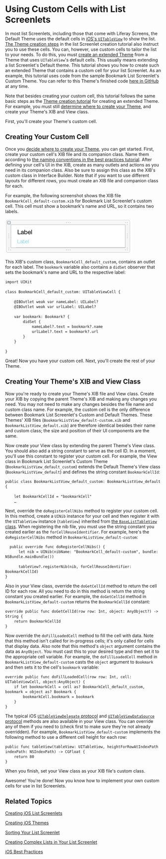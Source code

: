 # Using Custom Cells with List Screenlets [](id=using-custom-cells-with-list-screenlets)

In most list Screenlets, including those that come with Liferay Screens, the 
Default Theme uses the default cells in 
[iOS's `UITableView`](https://developer.apple.com/reference/uikit/uitableview) 
to show the list. 
[The Theme creation steps](/develop/tutorials/-/knowledge_base/6-2/creating-ios-themes#creating-the-view) 
in the list Screenlet creation tutorial also instruct you to use these cells. 
You can, however, use custom cells to tailor the list to your needs. To do this, 
you must 
[create an extended Theme](/develop/tutorials/-/knowledge_base/6-2/creating-ios-themes)
from a Theme that uses `UITableView`'s default cells. This usually means 
extending a list Screenlet's Default theme. This tutorial shows you how to 
create such an extended Theme that contains a custom cell for your list 
Screenlet. As an example, this tutorial uses code from the sample Bookmark List 
Screenlet's Custom Theme. You can refer to this Theme's finished code 
[here in GitHub](https://github.com/liferay/liferay-screens/tree/master/ios/Samples/Bookmark/BookmarkListScreenlet/Themes/TableView) 
at any time. 

Note that besides creating your custom cell, this tutorial follows the same 
basic steps as the 
[Theme creation tutorial](/develop/tutorials/-/knowledge_base/6-2/creating-ios-themes) 
for creating an extended Theme. For example, you must still 
[determine where to create your Theme](/develop/tutorials/-/knowledge_base/6-2/creating-ios-themes#determining-your-themes-location), 
and create your Theme's XIB and View class. 

First, you'll create your Theme's custom cell. 

## Creating Your Custom Cell [](id=creating-your-custom-cell)

Once you 
[decide where to create your Theme](/develop/tutorials/-/knowledge_base/6-2/creating-ios-themes#determining-your-themes-location), 
you can get started. First, create your custom cell's XIB file and its companion 
class. Name them according to 
[the naming conventions in the best practices tutorial](/develop/tutorials/-/knowledge_base/6-2/ios-best-practices#naming-conventions). 
After defining your cell's UI in the XIB, create as many outlets and actions as 
you need in its companion class. Also be sure to assign this class as the XIB's 
custom class in Interface Builder. Note that if you want to use different 
layouts for different rows, you must create an XIB file and companion class for 
each. 

For example, the following screenshot shows the XIB file 
`BookmarkCell_default-custom.xib` for Bookmark List Screenlet's custom cell. 
This cell must show a bookmark's name and URL, so it contains two labels. 

![Figure 1: The XIB file for Bookmark List Screenlet's custom cell.](../../images/screens-ios-xcode-custom-cell.png)

This XIB's custom class, `BookmarkCell_default_custom`, contains an outlet for 
each label. The `bookmark` variable also contains a `didSet` observer that sets 
the bookmark's name and URL to the respective label: 

    import UIKit

    class BookmarkCell_default_custom: UITableViewCell {

        @IBOutlet weak var nameLabel: UILabel?
        @IBOutlet weak var urlLabel: UILabel?

        var bookmark: Bookmark? {
            didSet {
                nameLabel?.text = bookmark?.name
                urlLabel?.text = bookmark?.url
            }
        }

    }

Great! Now you have your custom cell. Next, you'll create the rest of your 
Theme. 

## Creating Your Theme's XIB and View Class [](id=creating-your-themes-xib-and-view-class)

Now you're ready to create your Theme's XIB file and View class. Create your XIB 
by copying the parent Theme's XIB and making any changes you need. You may not 
need to make any changes besides the file name and custom class name. For 
example, the custom cell is the only difference between Bookmark List 
Screenlet's Custom and Default Themes. These Themes' XIB files 
(`BookmarkListView_default-custom.xib` and `BookmarkListView_default.xib`) are 
therefore identical besides their name and custom class; the size and position 
of their UI components are the same. 

Now create your View class by extending the parent Theme's View class. You 
should also add a string constant to serve as the cell ID. In a moment, you'll 
use this constant to register your custom cell. For example, the View class in 
Bookmark List Screenlet's Custom Theme (`BookmarkListView_default_custom`) 
extends the Default Theme's View class (`BookmarkListView_default`) and defines 
the string constant `BookmarkCellId`: 

    public class BookmarkListView_default_custom: BookmarkListView_default {

        let BookmarkCellId = "bookmarkCell"
        …

Next, override the `doRegisterCellNibs` method to register your custom cell. In 
this method, create a `UINib` instance for your cell and then register it with 
the `UITableView` instance (`tableView`) inherited from 
[the `BaseListTableView` class](https://github.com/liferay/liferay-screens/blob/master/ios/Framework/Core/Base/BaseListScreenlet/TableView/BaseListTableView.swift). 
When registering the nib file, you must use the string constant you created 
earlier as the `forCellReuseIdentifier`. For example, here's the 
`doRegisterCellNibs` method in `BookmarkListView_default-custom`: 

      public override func doRegisterCellNibs() {
          let nib = UINib(nibName: "BookmarkCell_default-custom", bundle: NSBundle.mainBundle())

          tableView?.registerNib(nib, forCellReuseIdentifier: BookmarkCellId)
    }

Also in your View class, override the `doGetCellId` method to return the cell ID 
for each row. All you need to do in this method is return the string constant 
you created earlier. For example, the `doGetCellId` method in 
`BookmarkListView_default-custom` returns the `BookmarkCellId` constant: 

    override public func doGetCellId(row row: Int, object: AnyObject?) -> String {
        return BookmarkCellId
    }

Now override the `doFillLoadedCell` method to fill the cell with data. Note that 
this method isn't called for in-progress cells; it's only called for cells that 
display data. Also note that this method's `object` argument contains the data 
as `AnyObject`. You must cast this to your desired type and then set it to the 
appropriate cell variable. For example, the `doFillLoadedCell` method in 
`BookmarkListView_default-custom` casts the `object` argument to `Bookmark` and 
then sets it to the cell's `bookmark` variable: 

    override public func doFillLoadedCell(row row: Int, cell: UITableViewCell, object:AnyObject) {
        if let bookmarkCell = cell as? BookmarkCell_default_custom, bookmark = object as? Bookmark {
            bookmarkCell.bookmark = bookmark
        }
    }

The typical iOS 
[`UITableViewDelegate` protocol](https://developer.apple.com/library/ios/documentation/UIKit/Reference/UITableViewDelegate_Protocol/) 
and 
[`UITableViewDataSource` protocol](https://developer.apple.com/library/ios/documentation/UIKit/Reference/UITableViewDataSource_Protocol/) 
methods are also available in your View class. You can override any of them if 
you need to (check first to make sure they're not already overridden). For 
example, `BookmarkListView_default-custom` implements the following method to 
use a different cell height for each row: 

    public func tableView(tableView: UITableView, heightForRowAtIndexPath indexPath: NSIndexPath) -> CGFloat {
        return 80
    }

When you finish, set your View class as your XIB file's custom class. 

Awesome! You're done! Now you know how to implement your own custom cells for 
use in list Screenlets. 

## Related Topics [](id=related-topics)

[Creating iOS List Screenlets](/develop/tutorials/-/knowledge_base/6-2/creating-ios-list-screenlets)

[Creating iOS Themes](/develop/tutorials/-/knowledge_base/6-2/creating-ios-themes)

[Sorting Your List Screenlet](/develop/tutorials/-/knowledge_base/6-2/sorting-your-list-screenlet)

[Creating Complex Lists in Your List Screenlet](/develop/tutorials/-/knowledge_base/6-2/creating-complex-lists-in-your-list-screenlet)

[iOS Best Practices](/develop/tutorials/-/knowledge_base/6-2/ios-best-practices)
